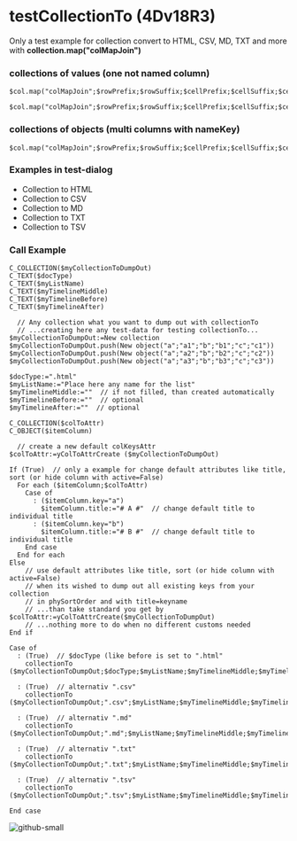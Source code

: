 # testCollectionTo (4Dv18R3)
Only a test example for collection convert to HTML, CSV, MD, TXT and more with **collection.map("colMapJoin")**

### collections of values (one not named column)
```
$col.map("colMapJoin";$rowPrefix;$rowSuffix;$cellPrefix;$cellSuffix;$cellSeparator;$colReplace)
```
```
$col.map("colMapJoin";$rowPrefix;$rowSuffix;$cellPrefix;$cellSuffix;$cellSeparator)
```

### collections of objects (multi columns with nameKey)
```
$col.map("colMapJoin";$rowPrefix;$rowSuffix;$cellPrefix;$cellSuffix;$cellSeparator;$colReplace;$colKeys)
```

### Examples in test-dialog
- Collection to HTML
- Collection to CSV
- Collection to MD
- Collection to TXT
- Collection to TSV

### Call Example
```
C_COLLECTION($myCollectionToDumpOut)
C_TEXT($docType)
C_TEXT($myListName)
C_TEXT($myTimelineMiddle)
C_TEXT($myTimelineBefore)
C_TEXT($myTimelineAfter)

  // Any collection what you want to dump out with collectionTo
  // ...creating here any test-data for testing collectionTo...
$myCollectionToDumpOut:=New collection
$myCollectionToDumpOut.push(New object("a";"a1";"b";"b1";"c";"c1"))
$myCollectionToDumpOut.push(New object("a";"a2";"b";"b2";"c";"c2"))
$myCollectionToDumpOut.push(New object("a";"a3";"b";"b3";"c";"c3"))

$docType:=".html"
$myListName:="Place here any name for the list"
$myTimelineMiddle:=""  // if not filled, than created automatically
$myTimelineBefore:=""  // optional
$myTimelineAfter:=""  // optional

C_COLLECTION($colToAttr)
C_OBJECT($itemColumn)

  // create a new default colKeysAttr
$colToAttr:=yColToAttrCreate ($myCollectionToDumpOut)

If (True)  // only a example for change default attributes like title, sort (or hide column with active=False)
  For each ($itemColumn;$colToAttr)
    Case of 
      : ($itemColumn.key="a")
        $itemColumn.title:="# A #"  // change default title to individual title
      : ($itemColumn.key="b")
        $itemColumn.title:="# B #"  // change default title to individual title
    End case 
  End for each 
Else 
    // use default attributes like title, sort (or hide column with active=False)
    // when its wished to dump out all existing keys from your collection
    // in phySortOrder and with title=keyname
    // ...than take standard you get by $colToAttr:=yColToAttrCreate($myCollectionToDumpOut)
    // ...nothing more to do when no different customs needed
End if 

Case of 
  : (True)  // $docType (like before is set to ".html"
    collectionTo ($myCollectionToDumpOut;$docType;$myListName;$myTimelineMiddle;$myTimelineBefore;$myTimelineAfter;$colToAttr)
    
  : (True)  // alternativ ".csv"
    collectionTo ($myCollectionToDumpOut;".csv";$myListName;$myTimelineMiddle;$myTimelineBefore;$myTimelineAfter;$colToAttr)
    
  : (True)  // alternativ ".md"
    collectionTo ($myCollectionToDumpOut;".md";$myListName;$myTimelineMiddle;$myTimelineBefore;$myTimelineAfter;$colToAttr)
    
  : (True)  // alternativ ".txt"
    collectionTo ($myCollectionToDumpOut;".txt";$myListName;$myTimelineMiddle;$myTimelineBefore;$myTimelineAfter;$colToAttr)
    
  : (True)  // alternativ ".tsv"
    collectionTo ($myCollectionToDumpOut;".tsv";$myListName;$myTimelineMiddle;$myTimelineBefore;$myTimelineAfter;$colToAttr)
    
End case
```

![github-small](https://user-images.githubusercontent.com/65073460/82457013-39efdb00-9ab5-11ea-8e59-b179a933102b.png)
